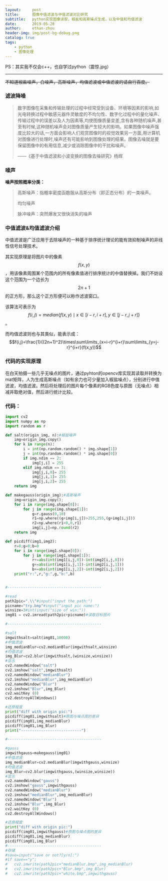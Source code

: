 ```yaml
---
layout:     post
title:      图像中值滤波与中值滤波对比研究
subtitle:   python实现图像读取，椒盐和高斯噪点生成，以及中值和均值滤波
date:       2019-05-28
author:     ethan-zhou
header-img: img/post-bg-debug.png
catalog: true
tags:
    - python
    - 图像处理
---
```



PS：其实我不仅会c++，也自学过python（震惊.jpg）

---

~~不知道椒盐噪声，白噪声，高斯噪声，均值滤波或中值滤波的请自行百度。~~

### 滤波降噪

>数字图像在采集和传输处理的过程中经常受到设备、环境等因素的影响,如光电转换过程中敏感元器件灵敏度的不均匀性、数字化过程中的量化噪声、传输过程中的误差以及人为因素等,均使图像质量变差,含有各种随机噪声,甚至有时候,这种随机噪声会对图像质量产生较大的影响。如果图像中噪声强度比较大的话,一方面会影响人们观赏图像时的视觉效果另一方面,用计算机对图像进行处理时,噪声还有可能影响到图像处理的结果。图像去噪就是要保留图像中的有用信息,减少或消除图像中的干扰和噪声。
>
>——《基于中值滤波和小波变换的图像去噪研究》杨辉

### 噪声

**噪声按照概率分类：**

>高斯噪声：指概率密度函数服从高斯分布（即正态分布）的一类噪声。
>
>均匀噪声
>
>脉冲噪声：突然爆发又很快消失的噪声



### 中值滤波&均值滤波介绍

中值滤波是广泛应用于去除噪声的一种基于排序统计理论的能有效抑制噪声的非线性信号处理技术。

其实现原理是将图片中的像素$$f(x,y)$$，用该像素周围某个范围内的所有像素值进行排序统计的中值替换掉。我们不妨设这个范围为一个边长为$$2n+1$$的正方形，那么这个正方形便可以称作滤波窗口。

该算法可表示为$$f(i,j)=median\{f(x,y) \mid x\in[i-r,i+r],y\in[j-r,j+r]\}$$。

而均值滤波则也与其类似，能表示成：$$f(i,j)=\frac{1}{(2n+1)^2}\times\sum\limits_{x=i-r}^{i+r}\sum\limits_{y=j-r}^{i+r}(f(x,y))$$

### 代码的实现原理

在白天拍摄一些几乎无噪点的图片，通过pyhton的opencv库实现其读取并转换为mat矩阵，人为生成高斯噪点（如有余力也可少量加入椒盐噪点），分别进行中值滤波，均值滤波。然后将处理后的图片每个像素的RGB色度与原图（无噪点）相减并取绝对值，然后进行统计比较。

### 代码：

```python
import cv2
import numpy as np
import random as r

def salt(origin_img, n):#椒盐噪声
    img=origin_img.copy()
    for k in range(n):
        i = int(np.random.random() * img.shape[1])
        j = int(np.random.random() * img.shape[0])
        if img.ndim == 2:
            img[j,i] = 255
        elif img.ndim == 3:
            img[j,i,0]= 255
            img[j,i,1]= 255
            img[j,i,2]= 255
    return img

def makegauss(origin_img):#高斯噪声
    img=origin_img.copy();
    for i in range(img.shape[0]):
        for j in range(img.shape[1]):
            g=r.gauss(0,10)
            r1=np.where((g+img[i,j])>255,255,(g+img[i,j]))
            r2=np.where(r1<0,0,r1)
            img[i,j]=np.round(r2)
    return img

def picdiff(img1,img2):
    r=0;g=0;b=0
    for i in range(img1.shape[0]):
        for j in range(img1.shape[1]):
            r+=abs(int(img1[i,j,0])-int(img2[i,j,0]))
            g+=abs(int(img1[i,j,1])-int(img2[i,j,1]))
            b+=abs(int(img1[i,j,2])-int(img2[i,j,2]))
    print("r:",r,"g:",g,"b:",b)


#------------------------------------------

#read
path2pic=".\\"#input("input the path:") 
picname="try.bmp"#input("input pic name:")
winsize=3#int(input("size of win:"))
img01 = cv2.imread(path2pic+picname)#读取目标图片

#------------------------------------------

#salt
imgwithsalt=salt(img01,10000)
#中值滤波
img_medianBlur=cv2.medianBlur(imgwithsalt,winsize)
#均值滤波
img_Blur=cv2.blur(imgwithsalt,(winsize,winsize))
#显示
cv2.namedWindow("salt")
cv2.imshow("salt",imgwithsalt)
cv2.namedWindow("medianBlur")
cv2.imshow("medianBlur",img_medianBlur)
cv2.namedWindow("Blur")
cv2.imshow("Blur",img_Blur)
cv2.waitKey (0)
cv2.destroyAllWindows()

#还原程度
print("diff with origin pic:")
picdiff(img01,imgwithsalt)#原图与噪点图的差异
picdiff(img01,img_medianBlur)
picdiff(img01,img_Blur)
print("---------------------------")

#------------------------------------------

#gauss
imgwithgauss=makegauss(img01)
#中值滤波
img_medianBlur=cv2.medianBlur(imgwithgauss,winsize)
#均值滤波
img_Blur=cv2.blur(imgwithgauss,(winsize,winsize))
#显示
cv2.namedWindow("gauss")
cv2.imshow("gauss",imgwithgauss)
cv2.namedWindow("medianBlur")
cv2.imshow("medianBlur",img_medianBlur)
cv2.namedWindow("Blur")
cv2.imshow("Blur",img_Blur)
cv2.waitKey (0)
cv2.destroyAllWindows()

#还原程度
print("diff with origin pic:")
picdiff(img01,imgwithgauss)#原图与噪点图的差异
picdiff(img01,img_medianBlur)
picdiff(img01,img_Blur)
#------------------------------------------
#存储
#save=input("save or not?[y/n]:")
#if save=="y":
#   cv2.imwrite(path2pic+"medianBlur.bmp",img_medianBlur)
#   cv2.imwrite(path2pic+"Blur.bmp",img_Blur)
#   cv2.imwrite(path2pic+"white.bmp",imgwithgauss)
```

